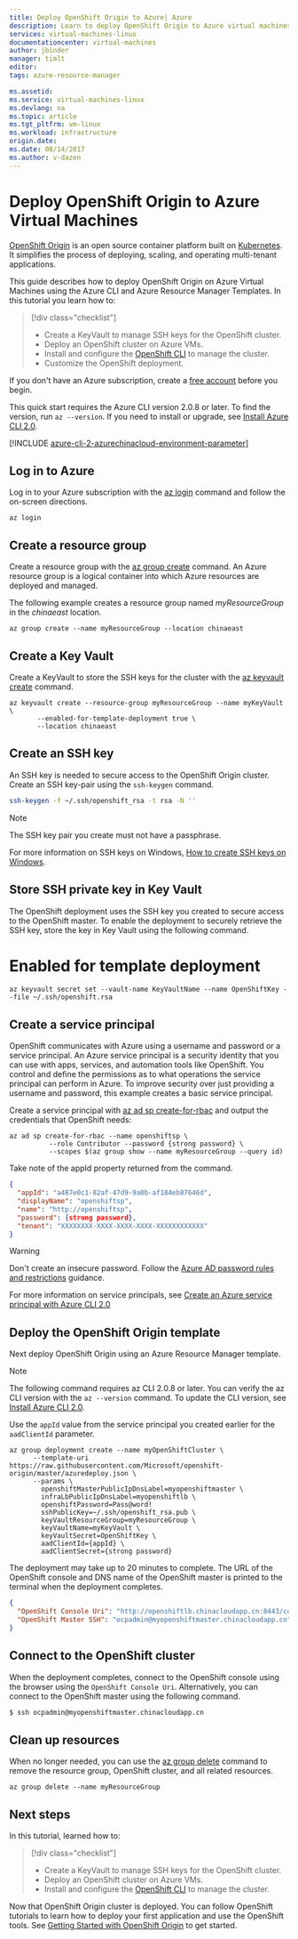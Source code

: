 ```yaml
---
title: Deploy OpenShift Origin to Azure| Azure
description: Learn to deploy OpenShift Origin to Azure virtual machines.
services: virtual-machines-linux
documentationcenter: virtual-machines
author: jbinder
manager: timlt 
editor: 
tags: azure-resource-manager

ms.assetid: 
ms.service: virtual-machines-linux
ms.devlang: na
ms.topic: article
ms.tgt_pltfrm: vm-linux
ms.workload: infrastructure
origin.date: 
ms.date: 08/14/2017
ms.author: v-dazen
---
```


# Deploy OpenShift Origin to Azure Virtual Machines 

[OpenShift Origin](https://www.openshift.org/) is an open source container platform built on [Kubernetes](https://kubernetes.io/). It simplifies the process of deploying, scaling, and operating multi-tenant applications. 

This guide describes how to deploy OpenShift Origin on Azure Virtual Machines using the Azure CLI and Azure Resource Manager Templates. In this tutorial you learn how to:

> [!div class="checklist"]
> * Create a KeyVault to manage SSH keys for the OpenShift cluster.
> * Deploy an OpenShift cluster on Azure VMs. 
> * Install and configure the [OpenShift CLI](https://docs.openshift.org/latest/cli_reference/index.html#cli-reference-index) to manage the cluster.
> * Customize the OpenShift deployment.

If you don't have an Azure subscription, create a [free account](https://www.azure.cn/pricing/1rmb-trial/?WT.mc_id=A261C142F) before you begin.

This quick start requires the Azure CLI version 2.0.8 or later. To find the version, run `az --version`. If you need to install or upgrade, see [Install Azure CLI 2.0](https://docs.azure.cn/zh-cn/cli/install-azure-cli?view=azure-cli-latest). 

[!INCLUDE [azure-cli-2-azurechinacloud-environment-parameter](../../../includes/azure-cli-2-azurechinacloud-environment-parameter.md)]

## Log in to Azure 
Log in to your Azure subscription with the [az login](https://docs.azure.cn/zh-cn/cli/?view=azure-cli-latest#login) command and follow the on-screen directions.

```azurecli 
az login
```
## Create a resource group

Create a resource group with the [az group create](https://docs.azure.cn/zh-cn/cli/group?view=azure-cli-latest#create) command. An Azure resource group is a logical container into which Azure resources are deployed and managed. 

The following example creates a resource group named *myResourceGroup* in the *chinaeast* location.

```azurecli 
az group create --name myResourceGroup --location chinaeast
```

## Create a Key Vault
Create a KeyVault to store the SSH keys for the cluster with the [az keyvault create](https://docs.azure.cn/zh-cn/cli/keyvault?view=azure-cli-latest#create) command.  

```azurecli 
az keyvault create --resource-group myResourceGroup --name myKeyVault \
       --enabled-for-template-deployment true \
       --location chinaeast
```

## Create an SSH key 
An SSH key is needed to secure access to the OpenShift Origin cluster. Create an SSH key-pair using the `ssh-keygen` command. 

 ```bash
ssh-keygen -f ~/.ssh/openshift_rsa -t rsa -N ''
```

> [!NOTE]
> The SSH key pair you create must not have a passphrase.

For more information on SSH keys on Windows, [How to create SSH keys on Windows](/virtual-machines/linux/ssh-from-windows).

## Store SSH private key in Key Vault
The OpenShift deployment uses the SSH key you created to secure access to the OpenShift master. To enable the deployment to securely retrieve the SSH key, store the key in Key Vault using the following command.

# Enabled for template deployment
```azurecli
az keyvault secret set --vault-name KeyVaultName --name OpenShiftKey --file ~/.ssh/openshift.rsa
```

## Create a service principal 
OpenShift communicates with Azure using a username and password or a service principal. An Azure service principal is a security identity that you can use with apps, services, and automation tools like OpenShift. You control and define the permissions as to what operations the service principal can perform in Azure. To improve security over just providing a username and password, this example creates a basic service principal.

Create a service principal with [az ad sp create-for-rbac](https://docs.azure.cn/zh-cn/cli/ad/sp?view=azure-cli-latest#create-for-rbac) and output the credentials that OpenShift needs:

```azurecli
az ad sp create-for-rbac --name openshiftsp \
          --role Contributor --password {strong password} \
          --scopes $(az group show --name myResourceGroup --query id)
```
Take note of the appId property returned from the command.
```json
{
  "appId": "a487e0c1-82af-47d9-9a0b-af184eb87646d",
  "displayName": "openshiftsp",
  "name": "http://openshiftsp",
  "password": {strong password},
  "tenant": "XXXXXXXX-XXXX-XXXX-XXXX-XXXXXXXXXXXX"
}
```
 > [!WARNING] 
 > Don't create an insecure password.  Follow the
 > [Azure AD password rules and restrictions](/active-directory/active-directory-passwords-policy) guidance.

For more information on service principals, see [Create an Azure service principal with Azure CLI 2.0](https://docs.azure.cn/zh-cn/cli/create-an-azure-service-principal-azure-cli?view=azure-cli-latest)

## Deploy the OpenShift Origin template
Next deploy OpenShift Origin using an Azure Resource Manager template. 

> [!NOTE] 
> The following command requires az CLI 2.0.8 or later. You can verify the az CLI version with the `az --version` command. To update the CLI version, see [Install Azure CLI 2.0](https://docs.azure.cn/zh-cn/cli/install-azure-cli?view=azure-cli-latest).

Use the `appId` value from the service principal you created earlier for the `aadClientId` parameter.

```azurecli 
az group deployment create --name myOpenShiftCluster \
      --template-uri https://raw.githubusercontent.com/Microsoft/openshift-origin/master/azuredeploy.json \
      --params \ 
        openshiftMasterPublicIpDnsLabel=myopenshiftmaster \
        infraLbPublicIpDnsLabel=myopenshiftlb \
        openshiftPassword=Pass@word!
        sshPublicKey=~/.ssh/openshift_rsa.pub \
        keyVaultResourceGroup=myResourceGroup \
        keyVaultName=myKeyVault \
        keyVaultSecret=OpenShiftKey \
        aadClientId={appId} \
        aadClientSecret={strong password} 
```
The deployment may take up to 20 minutes to complete. The URL of the OpenShift console and DNS name of the OpenShift master is printed to the terminal when the deployment completes.

```json
{
  "OpenShift Console Uri": "http://openshiftlb.chinacloudapp.cn:8443/console",
  "OpenShift Master SSH": "ocpadmin@myopenshiftmaster.chinacloudapp.cn"
}
```
## Connect to the OpenShift cluster
When the deployment completes, connect to the OpenShift console using the browser using the `OpenShift Console Uri`. Alternatively, you can connect to the OpenShift master using the following command.

```bash
$ ssh ocpadmin@myopenshiftmaster.chinacloudapp.cn
```

## Clean up resources
When no longer needed, you can use the [az group delete](https://docs.azure.cn/zh-cn/cli/group?view=azure-cli-latest#delete) command to remove the resource group, OpenShift cluster, and all related resources.

```azurecli 
az group delete --name myResourceGroup
```

## Next steps

In this tutorial, learned how to:
> [!div class="checklist"]
> * Create a KeyVault to manage SSH keys for the OpenShift cluster.
> * Deploy an OpenShift cluster on Azure VMs. 
> * Install and configure the [OpenShift CLI](https://docs.openshift.org/latest/cli_reference/index.html#cli-reference-index) to manage the cluster.

Now that OpenShift Origin cluster is deployed. You can follow OpenShift tutorials to learn how to deploy your first application and use the OpenShift tools. See [Getting Started with OpenShift Origin](https://docs.openshift.org/latest/getting_started/index.html) to get started.